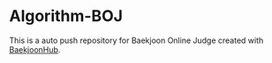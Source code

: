 # Algorithm-BOJ
This is a auto push repository for Baekjoon Online Judge created with [BaekjoonHub](https://github.com/BaekjoonHub/BaekjoonHub).
